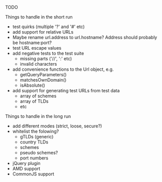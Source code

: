 TODO

Things to handle in the short run


* test quirks (multiple '?' and '#' etc)
* add support for relative URLs
* Maybe rename url.address to url.hostname? Address should probably be hostname:port?
* test URL escape values
* add negative tests to the test suite
    * missing parts ('//', ':' etc)
    * invalid characters
* add convenience functions to the Url object, e.g.
    * getQueryParameters()
    * matchesOwnDomain()
    * isAbsolute()
* add support for generating test URLs from test data
    * array of schemes
    * array of TLDs
    * etc

Things to handle in the long run
* add different modes (strict, loose, secure?)
* whitelist the folowing?
    * gTLDs (generic)
    * country TLDs
    * schemes
    * pseudo schemes?
    * port numbers
* jQuery plugin
* AMD support
* CommonJS support
